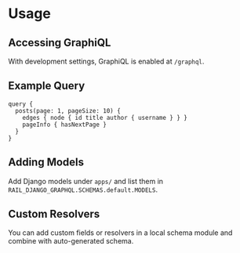 # Usage

## Accessing GraphiQL
With development settings, GraphiQL is enabled at `/graphql`.

## Example Query
```
query {
  posts(page: 1, pageSize: 10) {
    edges { node { id title author { username } } }
    pageInfo { hasNextPage }
  }
}
```

## Adding Models
Add Django models under `apps/` and list them in `RAIL_DJANGO_GRAPHQL.SCHEMAS.default.MODELS`.

## Custom Resolvers
You can add custom fields or resolvers in a local schema module and combine with auto-generated schema.